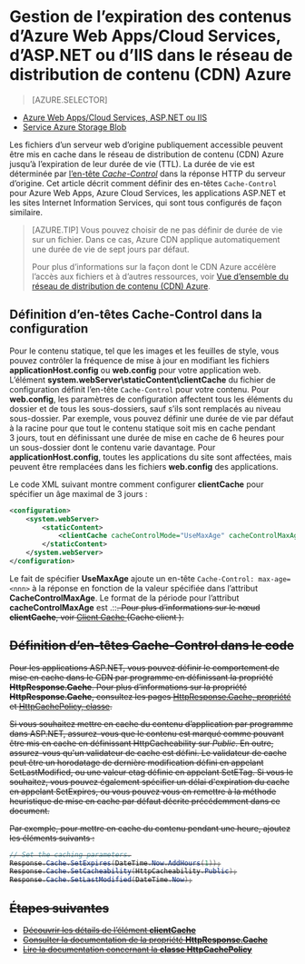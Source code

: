 <properties
 pageTitle="Gestion de l’expiration des contenus d’Azure Web Apps/Cloud Services, d’ASP.NET et d’IIS dans le réseau de distribution de contenu (CDN) Azure | Microsoft Azure"
 description="Décrit comment gérer l'expiration des contenus de service cloud dans Azure CDN"
 services="cdn"
 documentationCenter=".NET"
 authors="camsoper"
 manager="erikre"
 editor=""/>
<tags
 ms.service="cdn"
 ms.workload="media"
 ms.tgt_pltfrm="na"
 ms.devlang="dotnet"
 ms.topic="article"
 ms.date="09/19/2016"
 ms.author="casoper"/>

# Gestion de l’expiration des contenus d’Azure Web Apps/Cloud Services, d’ASP.NET ou d’IIS dans le réseau de distribution de contenu (CDN) Azure

> [AZURE.SELECTOR]
- [Azure Web Apps/Cloud Services, ASP.NET ou IIS](cdn-manage-expiration-of-cloud-service-content.md)
- [Service Azure Storage Blob](cdn-manage-expiration-of-blob-content.md)

Les fichiers d’un serveur web d’origine publiquement accessible peuvent être mis en cache dans le réseau de distribution de contenu (CDN) Azure jusqu’à l’expiration de leur durée de vie (TTL). La durée de vie est déterminée par [l’en-tête *Cache-Control*](http://www.w3.org/Protocols/rfc2616/rfc2616-sec14.html#sec14.9) dans la réponse HTTP du serveur d’origine. Cet article décrit comment définir des en-têtes `Cache-Control` pour Azure Web Apps, Azure Cloud Services, les applications ASP.NET et les sites Internet Information Services, qui sont tous configurés de façon similaire.

>[AZURE.TIP] Vous pouvez choisir de ne pas définir de durée de vie sur un fichier. Dans ce cas, Azure CDN applique automatiquement une durée de vie de sept jours par défaut.
>
>Pour plus d’informations sur la façon dont le CDN Azure accélère l’accès aux fichiers et à d’autres ressources, voir [Vue d’ensemble du réseau de distribution de contenu (CDN) Azure](./cdn-overview.md).

## Définition d’en-têtes Cache-Control dans la configuration

Pour le contenu statique, tel que les images et les feuilles de style, vous pouvez contrôler la fréquence de mise à jour en modifiant les fichiers **applicationHost.config** ou **web.config** pour votre application web. L’élément **system.webServer\\staticContent\\clientCache** du fichier de configuration définit l’en-tête `Cache-Control` pour votre contenu. Pour **web.config**, les paramètres de configuration affectent tous les éléments du dossier et de tous les sous-dossiers, sauf s’ils sont remplacés au niveau sous-dossier. Par exemple, vous pouvez définir une durée de vie par défaut à la racine pour que tout le contenu statique soit mis en cache pendant 3 jours, tout en définissant une durée de mise en cache de 6 heures pour un sous-dossier dont le contenu varie davantage. Pour **applicationHost.config**, toutes les applications du site sont affectées, mais peuvent être remplacées dans les fichiers **web.config** des applications.

Le code XML suivant montre comment configurer **clientCache** pour spécifier un âge maximal de 3 jours :

```xml
<configuration>
	<system.webServer>
		<staticContent>
			<clientCache cacheControlMode="UseMaxAge" cacheControlMaxAge="3.00:00:00" />
		</staticContent>
	</system.webServer>
</configuration>
```

Le fait de spécifier **UseMaxAge** ajoute un en-tête `Cache-Control: max-age=<nnn>` à la réponse en fonction de la valeur spécifiée dans l’attribut **CacheControlMaxAge**. Le format de la période pour l’attribut **cacheControlMaxAge** est <jours>.<heures>:<min>:<s>. Pour plus d’informations sur le nœud **clientCache**, voir [Client Cache <clientCache>](http://www.iis.net/ConfigReference/system.webServer/staticContent/clientCache) (Cache client <clientCache>).

## Définition d’en-têtes Cache-Control dans le code

Pour les applications ASP.NET, vous pouvez définir le comportement de mise en cache dans le CDN par programme en définissant la propriété **HttpResponse.Cache**. Pour plus d’informations sur la propriété **HttpResponse.Cache**, consultez les pages [HttpResponse.Cache, propriété](http://msdn.microsoft.com/library/system.web.httpresponse.cache.aspx) et [HttpCachePolicy, classe](http://msdn.microsoft.com/library/system.web.httpcachepolicy.aspx).

Si vous souhaitez mettre en cache du contenu d’application par programme dans ASP.NET, assurez-vous que le contenu est marqué comme pouvant être mis en cache en définissant HttpCacheability sur *Public*. En outre, assurez-vous qu'un validateur de cache est défini. Le validateur de cache peut être un horodatage de dernière modification défini en appelant SetLastModified, ou une valeur etag définie en appelant SetETag. Si vous le souhaitez, vous pouvez également spécifier un délai d'expiration du cache en appelant SetExpires, ou vous pouvez vous en remettre à la méthode heuristique de mise en cache par défaut décrite précédemment dans ce document.

Par exemple, pour mettre en cache du contenu pendant une heure, ajoutez les éléments suivants :

```csharp
// Set the caching parameters.
Response.Cache.SetExpires(DateTime.Now.AddHours(1));
Response.Cache.SetCacheability(HttpCacheability.Public);
Response.Cache.SetLastModified(DateTime.Now);
```

## Étapes suivantes

- [Découvrir les détails de l’élément **clientCache**](http://www.iis.net/ConfigReference/system.webServer/staticContent/clientCache)
- [Consulter la documentation de la propriété **HttpResponse.Cache**](http://msdn.microsoft.com/library/system.web.httpresponse.cache.aspx)
- [Lire la documentation concernant la **classe HttpCachePolicy**](http://msdn.microsoft.com/library/system.web.httpcachepolicy.aspx)

<!---HONumber=AcomDC_0921_2016-->